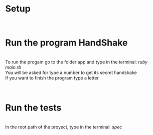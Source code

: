 # Setup
<br><h1>Run the program HandShake</h1></br>
To run the progam go to the folder app and type in the terminal: *ruby main.rb* <br>
You will be asked for type a number to get its secret handshake <br>
If you want to finish the program type a letter<br>

<br><h1>Run the tests</h1></br>
In the root path of the proyect, type in the terminal: *spec* <br>
